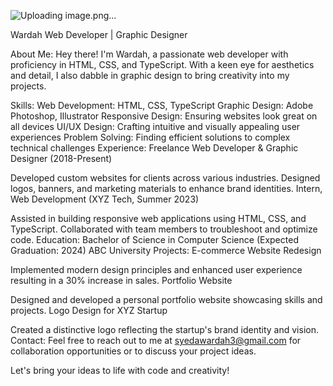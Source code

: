 ![Uploading image.png…]()



Wardah
Web Developer | Graphic Designer

About Me:
Hey there! I'm Wardah, a passionate web developer with proficiency in HTML, CSS, and TypeScript. With a keen eye for aesthetics and detail, I also dabble in graphic design to bring creativity into my projects.

Skills:
Web Development: HTML, CSS, TypeScript
Graphic Design: Adobe Photoshop, Illustrator
Responsive Design: Ensuring websites look great on all devices
UI/UX Design: Crafting intuitive and visually appealing user experiences
Problem Solving: Finding efficient solutions to complex technical challenges
Experience:
Freelance Web Developer & Graphic Designer (2018-Present)

Developed custom websites for clients across various industries.
Designed logos, banners, and marketing materials to enhance brand identities.
Intern, Web Development (XYZ Tech, Summer 2023)

Assisted in building responsive web applications using HTML, CSS, and TypeScript.
Collaborated with team members to troubleshoot and optimize code.
Education:
Bachelor of Science in Computer Science (Expected Graduation: 2024)
ABC University
Projects:
E-commerce Website Redesign

Implemented modern design principles and enhanced user experience resulting in a 30% increase in sales.
Portfolio Website

Designed and developed a personal portfolio website showcasing skills and projects.
Logo Design for XYZ Startup

Created a distinctive logo reflecting the startup's brand identity and vision.
Contact:
Feel free to reach out to me at syedawardah3@gmail.com for collaboration opportunities or to discuss your project ideas.

Let's bring your ideas to life with code and creativity!

